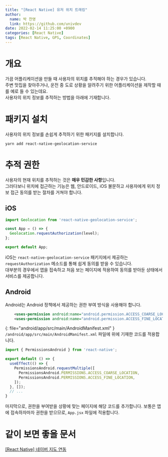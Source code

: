 ```yaml
---
title: "[React Native] 유저 위치 트래킹"
author:
  name: 박 찬영
  link: https://github.com/univdev
date: 2022-02-14 11:25:00 +0900
categories: [React Native]
tags: [React Native, GPS, Coordinates]
---
```

# 개요
가끔 어플리케이션을 만들 때 사용자의 위치를 추적해야 하는 경우가 있습니다.  
주변 맛집을 찾아주거나, 운전 중 도로 상황을 알려주기 위한 어플리케이션을 제작할 때를 예로 들 수 있는데요.  
사용자의 위치 정보를 추적하는 방법을 아래에 기재합니다.
# 패키지 설치
사용자의 위치 정보를 손쉽게 추적하기 위한 패키지를 설치합니다.
```shell
yarn add react-native-geolocation-service
```
# 추적 권한
사용자의 현재 위치를 추적하는 것은 **매우 민감한 사항**입니다.  
그러다보니 위치에 접근하는 기능은 웹, 안드로이드, iOS 불문하고 사용자에게 위치 정보 접근 동의를 받는 절차를 거쳐야 합니다.
## iOS
```javascript
import Geolocation from 'react-native-geolocation-service';

const App = () => {
  Geolocation.requestAuthorization(level);
};

export default App;
```
iOS는 ```react-native-geolocation-service``` 패키지에서 제공하는 ```requestAuthorization``` 메소드를 통해 쉽게 동의를 받을 수 있습니다.  
대부분의 경우에서 앱을 접속하고 처음 보는 페이지에 적용하여 동의를 받아둔 상태에서 서비스를 제공합니다.
## Android
Android는 Android 정책에서 제공하는 권한 부여 방식을 사용해야 합니다.  
```xml
    <uses-permission android:name="android.permission.ACCESS_COARSE_LOCATION" />
    <uses-permission android:name="android.permission.ACCESS_FINE_LOCATION" />
```
{: file="android/app/src/main/AndroidManifest.xml" }
```/android/app/src/main/AndroidManifest.xml``` 파일에 위에 기재한 코드를 적용합니다.

```jsx
import { PermissionsAndroid } from 'react-native';

export default () => {
  useEffect(() => {
    PermissionsAndroid.requestMultiple([
      PermissionsAndroid.PERMISSIONS.ACCESS_COARSE_LOCATION,
      PermissionsAndroid.PERMISSIONS.ACCESS_FINE_LOCATION,
    ]);
  }, []);
  // ...
}
```
마지막으로, 권한을 부여받을 상황에 맞는 페이지에 해당 코드를 추가합니다. 보통은 앱에 접속하자마자 권한을 받으므로, ```App.jsx``` 파일에 적용합니다.
# 같이 보면 좋을 문서
[[React Native] 네이버 지도 연동][네이버 지도 연동]

[네이버 지도 연동]: https://univdev.github.io/posts/React_Native_%EB%84%A4%EC%9D%B4%EB%B2%84_%EC%A7%80%EB%8F%84_%EC%97%B0%EB%8F%99/